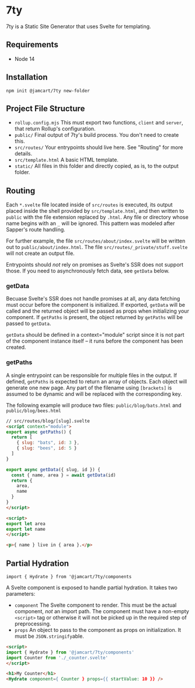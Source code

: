 # 7ty

7ty is a Static Site Generator that uses Svelte for templating.

## Requirements

* Node 14

## Installation

`npm init @jamcart/7ty new-folder`

## Project File Structure

* `rollup.config.mjs` This must export two functions, `client` and `server`, that return Rollup's configuration.
* `public/` Final output of 7ty's build process.  You don't need to create this.
* `src/routes/` Your entrypoints should live here.  See "Routing" for more details.
* `src/template.html` A basic HTML template.
* `static/` All files in this folder and directly copied, as is, to the output folder.

## Routing

Each `*.svelte` file located inside of `src/routes` is executed, its output placed inside the shell provided by `src/template.html`, and then written to `public` with the file extension replaced by `.html`.  Any file or directory whose name begins with an `_` will be ignored.  This pattern was modeled after Sapper's route handling.

For further example, the file `src/routes/about/index.svelte` will be written out to `public/about/index.html`.  The file `src/routes/_private/stuff.svelte` will not create an output file.

Entrypoints should *not* rely on promises as Svelte's SSR does not support those.  If you need to asynchronously fetch data, see `getData` below. 

### getData

Becuase Svelte's SSR does not handle promises at all, any data fetching must occur before the component is initialized.  If exported, `getData` will be called and the returned object will be passed as props when initializing your component.  If `getPaths` is present, the object returned by `getPaths` will be passed to `getData`.

`getData` should be defined in a context="module" script since it is not part of the component instance itself – it runs before the component has been created.

### getPaths

A single entrypoint can be responsible for multiple files in the output.  If defined, `getPaths` is expected to return an array of objects.  Each object will generate one new page.  Any part of the filename using `[brackets]` is assumed to be dynamic and will be replaced with the corresponding key.

The following example will produce two files: `public/blog/bats.html` and `public/blog/bees.html`

```html
// src/routes/blog/[slug].svelte
<script context="module">
export async getPaths() {
  return [
    { slug: "bats", id: 3 },
    { slug: "bees", id: 5 }
  ]
}

export async getData({ slug, id }) {
  const { name, area } = await getData(id)
  return {
    area,
    name
  }
}
</script>

<script>
export let area
export let name
</script>

<p>{ name } live in { area }.</p>
```

## Partial Hydration

`import { Hydrate } from '@jamcart/7ty/components`

A Svelte component is exposed to handle partial hydration.  It takes two parameters:

* `component` The Svelte component to render.  This must be the actual component, *not* an import path.  The component must have a non-empty `<script>` tag or otherwise it will not be picked up in the required step of preprocessing.
* `props` An object to pass to the component as props on initialization.  It must be `JSON.stringify`able.

```html
<script>
import { Hydrate } from '@jamcart/7ty/components'
import Counter from './_counter.svelte'
</script>

<h1>My Counter</h1>
<Hydrate component={ Counter } props={{ startValue: 10 }} />
```
